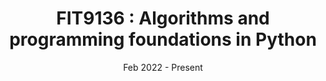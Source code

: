 ---
title: "FIT9136 : Algorithms and programming foundations in Python"
collection: teaching
type: "Postgraduate level course on algorithms and data structures using Python"
permalink: /teaching/2022-fit9136
venue: "Faculty of Information Technology, Monash University"
date: "Feb 2022 - Present"
location: "Melbourne, Australia"
---